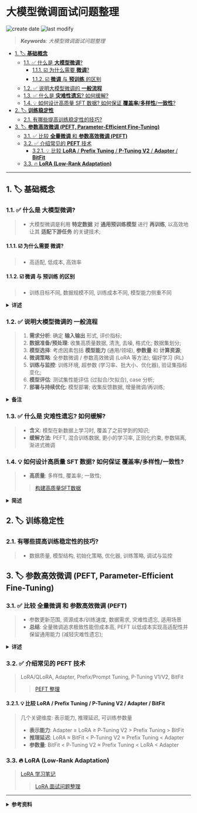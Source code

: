 大模型微调面试问题整理
===
<!--START_SECTION:badge-->
![create date](https://img.shields.io/static/v1?label=create%20date&message=2025-09-13&label_color=gray&color=lightsteelblue&style=flat-square)
![last modify](https://img.shields.io/static/v1?label=last%20modify&message=2025-09-23%2002%3A12%3A48&label_color=gray&color=thistle&style=flat-square)
<!--END_SECTION:badge-->
<!--info
date: 2025-09-13 16:23:17
toc_title: 面试问题整理
top: false
draft: false
hidden: true
section_number: true
level: -1
tags: [llm_sft]
-->

<!--START_SECTION:keywords-->
> ***Keywords**: 大模型微调面试问题整理*
<!--END_SECTION:keywords-->

<!--START_SECTION:paper_title-->
<!--END_SECTION:paper_title-->

<!--START_SECTION:toc-->
- [1. 🏷️ **基础概念**](#1-️-基础概念)
    - [1.1. ✅ 什么是 **大模型微调**?](#11--什么是-大模型微调)
        - [1.1.1. ☑️ 为什么需要 **微调**?](#111-️-为什么需要-微调)
        - [1.1.2. ☑️ **微调** 与 **预训练** 的区别](#112-️-微调-与-预训练-的区别)
    - [1.2. ✅ 说明大模型微调的 **一般流程**](#12--说明大模型微调的-一般流程)
    - [1.3. ✅ 什么是 **灾难性遗忘**? 如何缓解?](#13--什么是-灾难性遗忘-如何缓解)
    - [1.4. 💡 如何设计高质量 SFT 数据? 如何保证 **覆盖率**/**多样性**/**一致性**?](#14--如何设计高质量-sft-数据-如何保证-覆盖率多样性一致性)
- [2. 🏷️ **训练稳定性**](#2-️-训练稳定性)
    - [2.1. 有哪些提高训练稳定性的技巧?](#21-有哪些提高训练稳定性的技巧)
- [3. 🏷️ **参数高效微调 (PEFT, Parameter-Efficient Fine-Tuning)**](#3-️-参数高效微调-peft-parameter-efficient-fine-tuning)
    - [3.1. ✅ 比较 **全量微调** 和 **参数高效微调 (PEFT)**](#31--比较-全量微调-和-参数高效微调-peft)
    - [3.2. ✅ 介绍常见的 **PEFT** 技术](#32--介绍常见的-peft-技术)
        - [3.2.1. 💡 比较 **LoRA** / **Prefix Tuning** / **P-Tuning V2** / **Adapter** / **BitFit**](#321--比较-lora--prefix-tuning--p-tuning-v2--adapter--bitfit)
    - [3.3. 🔥 **LoRA (Low-Rank Adaptation)**](#33--lora-low-rank-adaptation)
<!--END_SECTION:toc-->

---

## 1. 🏷️ **基础概念**

### 1.1. ✅ 什么是 **大模型微调**?
> - 大模型微调是利用 **特定数据** 对 **通用预训练模型** 进行 **再训练**, 以高效地让其 **适配下游任务** 的关键技术;

#### 1.1.1. ☑️ 为什么需要 **微调**?
> - 高适配, 低成本, 高效率

#### 1.1.2. ☑️ **微调** 与 **预训练** 的区别
> - 训练目标不同, 数据规模不同, 训练成本不同, 模型能力侧重不同

<details><summary><b>详述</b></summary>

| 维度 | 预训练 | 微调 |
| --- | --- | --- |
| 训练目标不同 | 学习通用语言模式与知识表示, 构建广泛的基础能力 | 适配特定任务或领域, 提升在该场景下的性能 |
| 数据规模不同 | 使用大规模、跨领域的通用数据集 | 使用较小规模、领域相关或任务特定的数据集 |
| 训练成本不同 | 需要极高的计算资源与时间成本 | 在已有模型基础上进行, 成本显著降低 |
| 模型能力侧重不同 | 获得广泛的通用能力 | 强化特定任务能力, 可能牺牲部分通用性 |

</details>

### 1.2. ✅ 说明大模型微调的 **一般流程**
> 1. **需求分析**: 确定 **输入输出** 形式, 评价指标;
> 2. **数据准备/预处理**: 收集高质量数据, 清洗, 去噪, 格式化; 数据集划分;
> 3. **模型选择**: 考虑因素包括 **模型能力** (通用/领域), **参数量** 和 **计算资源**;
> 4. **微调策略**: 全参数微调 / 参数高效微调 (LoRA 等方法); 偏好学习 (RL)
> 5. **训练与监控**: 训练环境, 超参数 (学习率、批大小、优化器), 验证集指标变化;
> 6. **模型评估**: 测试集性能评估 (过拟合/欠拟合), case 分析;
> 7. **部署与持续优化**: 模型部署; 收集反馈数据, 增量微调/再训练;

<details><summary><b>备注</b></summary>

- 大模型把所有任务统一到了 **生成任务**, 因此确定 **输入输出形式** 比 **任务类型** 更重要;

</details>

### 1.3. ✅ 什么是 **灾难性遗忘**? 如何缓解?
> - **含义**: 模型在新数据上学习时, 覆盖了之前学到的知识;  
> - **缓解方法**: PEFT, 混合训练数据, 更小的学习率, 正则化约束, 参数隔离, 渐进式微调

### 1.4. 💡 如何设计高质量 SFT 数据? 如何保证 **覆盖率**/**多样性**/**一致性**?
> - **高质量**: 多样性, 覆盖率; 一致性;
>> [构建高质量SFT数据](./构建高质量_SFT_数据.md)

<details><summary><b>简述</b></summary>

- **覆盖率**:
    - **构建数据分类体系** (taxonomy)
    - **覆盖率取决于分类体系的完整度**;
- **多样性**:
    - **指令多样性**: 模板参数化, 同义改写, 风格变换, 语言映射, 噪声与错别字扰动;
    - **深度多样性**: 直接回答, 思维链, 深度思考;
    - **风格多样性**: 角色, 语气;
    - **上下文多样性**: 单轮, 多轮;
- **一致性**:
    - 多人/多 Agent/多 Prompt

</details>

## 2. 🏷️ **训练稳定性**

### 2.1. 有哪些提高训练稳定性的技巧?
> - 数据质量, 模型结构, 初始化策略, 优化器, 训练策略, 调试与监控


## 3. 🏷️ **参数高效微调 (PEFT, Parameter-Efficient Fine-Tuning)**

### 3.1. ✅ 比较 **全量微调** 和 **参数高效微调 (PEFT)**
> - 参数更新范围, 资源成本/训练速度, 数据需求, 灾难性遗忘, 适用场景
> - **总结**: 全量微调追求极致性能但成本高, PEFT 以低成本实现高适配性并保留通用能力 (减轻灾难性遗忘);

<details><summary><b>详述</b></summary>

| 对比维度 | 全量微调 | 参数高效微调 (PEFT) |
|---|---|---|
| **参数更新范围** | **全部参数** | **少量新增或选定的参数** |
| **资源成本/训练速度** | 计算量与显存占用**高**, **训练慢** | 计算量与显存占用**低**, **训练快** |
| **数据需求** | 需要**大规模数据**以避免过拟合 | 对数据量要求相对较低 |
| **灾难性遗忘** | **严重** | **较轻** |
| **适用场景** | **资源充足**, 追求极致性能 | **资源有限**, 多任务部署或快速迭代 |

</details>

### 3.2. ✅ 介绍常见的 **PEFT** 技术
> LoRA/QLoRA, Adapter, Prefix/Prompt Tuning, P-Tuning V1/V2, BitFit
>> [PEFT 整理](./PEFT.md)

#### 3.2.1. 💡 比较 **LoRA** / **Prefix Tuning** / **P-Tuning V2** / **Adapter** / **BitFit**
> 几个关键维度: 表示能力, 推理延迟, 可训练参数量
> - **表示能力**: Adapter ≥ LoRA ≥ P‑Tuning V2 > Prefix Tuning > BitFit
> - **推理延迟**: LoRA ≈ BitFit < P‑Tuning V2 ≈ Prefix Tuning < Adapter
> - **参数量**: BitFit < P‑Tuning V2 ≈ Prefix Tuning < LoRA < Adapter

### 3.3. 🔥 **LoRA (Low-Rank Adaptation)**
> [LoRA 学习笔记](./LoRA.md)
>> [LoRA 面试问题整理](./PEFT_QA.md)


---

<details><summary><b>参考资料</b></summary>

<!-- omit in toc -->
<!-- ## 📍 参考资料 -->
- [大模型微调模拟面试 - DeepSeek](https://chat.deepseek.com/a/chat/s/7342a1fe-2d3f-487f-aa41-bec5af706268)
- [大模型微调模拟面试 - Copilot](https://copilot.microsoft.com/chats/BmUFVXkQA5qt96LBUEpJK)

</details>
